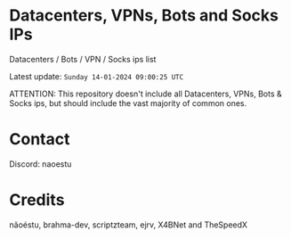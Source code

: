 # Datacenters, VPNs, Bots and Socks IPs
 
Datacenters / Bots / VPN / Socks ips list

Latest update: `Sunday 14-01-2024 09:00:25 UTC` 

ATTENTION: This repository doesn't include all Datacenters, VPNs, Bots & Socks ips, 
but should include the vast majority of common ones.

# Contact
Discord: naoestu

# Credits
nãoéstu, brahma-dev, scriptzteam, ejrv, X4BNet and TheSpeedX

